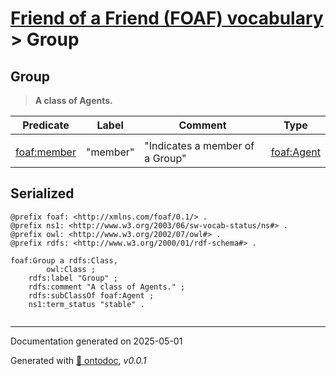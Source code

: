 # [Friend of a Friend (FOAF) vocabulary](../homepage.md) > Group

## Group

> **A class of Agents.**


| Predicate | Label | Comment | Type |
| -------------------------------- | -------------------------------- | ------------------------------------ | ---- |
| |
|[foaf:member](../property/member.md) | "member" | "Indicates a member of a Group" |[foaf:Agent](../class/Agent.md) |


## Serialized

```ttl
@prefix foaf: <http://xmlns.com/foaf/0.1/> .
@prefix ns1: <http://www.w3.org/2003/06/sw-vocab-status/ns#> .
@prefix owl: <http://www.w3.org/2002/07/owl#> .
@prefix rdfs: <http://www.w3.org/2000/01/rdf-schema#> .

foaf:Group a rdfs:Class,
        owl:Class ;
    rdfs:label "Group" ;
    rdfs:comment "A class of Agents." ;
    rdfs:subClassOf foaf:Agent ;
    ns1:term_status "stable" .


```

---

Documentation generated on 2025-05-01

Generated with [📑 ontodoc](https://github.com/StephaneBranly/ontodoc), *v0.0.1*